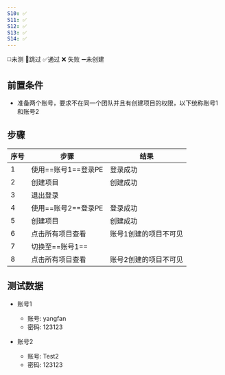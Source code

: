 ```yaml
---
S10: ✅
S11: ✅
S12: ✅
S13: ✅
S14: ✅
---
```

◻️未测    🚫跳过     ✅通过    ❌ 失败    ➖未创建

## 前置条件

- 准备两个账号，要求不在同一个团队并且有创建项目的权限，以下统称账号1和账号2

## 步骤

| 序号  | 步骤            | 结果          |
| --- | ------------- | ----------- |
| 1   | 使用==账号1==登录PE | 登录成功        |
| 2   | 创建项目          | 创建成功        |
| 3   | 退出登录          |             |
| 4   | 使用==账号2==登录PE | 登录成功        |
| 5   | 创建项目          | 创建成功        |
| 6   | 点击所有项目查看      | 账号1创建的项目不可见 |
| 7   | 切换至==账号1==    |             |
| 8   | 点击所有项目查看      | 账号2创建的项目不可见 |

## 测试数据

- 账号1
	- 账号: yangfan
	- 密码: 123123

- 账号2
	- 账号: Test2
	- 密码: 123123
